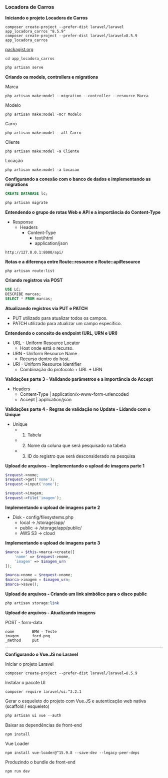 ### Locadora de Carros

**Iniciando o projeto Locadora de Carros**

```
composer create-project --prefer-dist laravel/laravel app_locadora_carros "8.5.9"
composer create-project --prefer-dist laravel/laravel=8.5.9 app_locadora_carros
```

[packagist.org](https://packagist.org/packages/laravel/laravel)

```
cd app_locadora_carros
```

```php
php artisan serve
```

**Criando os models, controllers e migrations**

Marca
```
php artisan make:model --migration --controller --resource Marca
```

Modelo
```
php artisan make:model -mcr Modelo
```

Carro
```
php artisan make:model --all Carro
```

Cliente
```
php artisan make:model -a Cliente
```

Locação
```
php artisan make:model -a Locacao
```

**Configurando a conexão com o banco de dados e implementando as migrations**

```sql
CREATE DATABASE lc;
```

```php
php artisan migrate
```

**Entendendo o grupo de rotas Web e API e a importância do Content-Type**
- Response
    - Headers
        - Content-Type
            - text/html
            - application/json

```
http://127.0.0.1:8000/api/
```

**Rotas e a diferença entre Route::resource e Route::apiResource**

```
php artisan route:list
```

**Criando registros via POST**

```sql
USE LC;
DESCRIBE marcas;
SELECT * FROM marcas;
```

**Atualizando registros via PUT e PATCH**
- PUT utilizado para atualizar todos os campos.
- PATCH utilizado para atualizar um campo específico.

**Entendendo o conceito de endpoint (URL, URN e URI)**
- URL - Uniform Resource Locator
    - Host onde está o recurso.
- URN - Uniform Resource Name
    - Recurso dentro do host.
- URI - Uniform Resource Identifier
    - Combinação do protocolo + URL + URN

**Validações parte 3 - Validando parâmetros e a importância do Accept**
- Headers
    - Content-Type | application/x-www-form-urlencoded
    - Accept | application/json

**Validações parte 4 - Regras de validação no Update - Lidando com o Unique**
- Unique
    - 1) Tabela
    - 2) Nome da coluna que será pesquisado na tabela
    - 3) ID do registro que será desconsiderado na pesquisa

**Upload de arquivos - Implementando o upload de imagens parte 1**

```php
$request->nome;
$request->get('nome');
$request->input('nome');

$request->imagem;
$request->file('imagem');
```

**Implementando o upload de imagens parte 2**
- Disk - config/filesystems.php
    - local -> /storage/app/
    - public -> /storage/app/public/
    - AWS S3 -> cloud

**Implementando o upload de imagens parte 3**

```php
$marca = $this->marca->create([
    'nome' => $request->nome,
    'imagem' => $imagem_urn
]);

$marca->nome = $request->nome;
$marca->imagem = $imagem_urn;
$marca->save();
```

**Upload de arquivos - Criando um link simbólico para o disco public**

```php
php artisan storage:link
```

**Upload de arquivos - Atualizando imagens**

POST - form-data
```
nome        BMW - Teste
imagem      ford.png
_method     put
```

---

**Configurando o Vue.JS no Laravel**

Iniciar o projeto Laravel
```
composer create-project --prefer-dist laravel/laravel=8.5.9 
```

Instalar o pacote UI
```
composer require laravel/ui:^3.2.1
```

Gerar o esqueleto do projeto com Vue.JS e autenticação web nativa (scaffold / esqueleto)
```php
php artisan ui vue --auth
```

Baixar as dependências de front-end
```
npm install
```

Vue Loader
```
npm install vue-loader@^15.9.8 --save-dev --legacy-peer-deps
```

Produzindo o bundle de front-end
```
npm run dev
```
